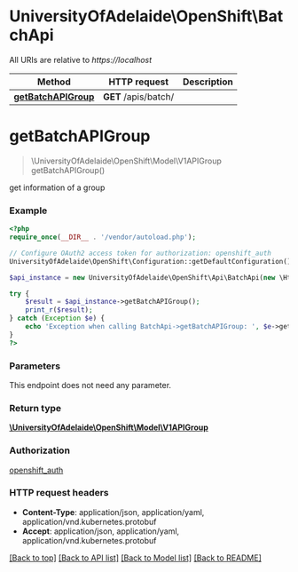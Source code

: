 # UniversityOfAdelaide\OpenShift\BatchApi

All URIs are relative to *https://localhost*

Method | HTTP request | Description
------------- | ------------- | -------------
[**getBatchAPIGroup**](BatchApi.md#getBatchAPIGroup) | **GET** /apis/batch/ | 


# **getBatchAPIGroup**
> \UniversityOfAdelaide\OpenShift\Model\V1APIGroup getBatchAPIGroup()



get information of a group

### Example
```php
<?php
require_once(__DIR__ . '/vendor/autoload.php');

// Configure OAuth2 access token for authorization: openshift_auth
UniversityOfAdelaide\OpenShift\Configuration::getDefaultConfiguration()->setAccessToken('YOUR_ACCESS_TOKEN');

$api_instance = new UniversityOfAdelaide\OpenShift\Api\BatchApi(new \Http\Adapter\Guzzle6\Client());

try {
    $result = $api_instance->getBatchAPIGroup();
    print_r($result);
} catch (Exception $e) {
    echo 'Exception when calling BatchApi->getBatchAPIGroup: ', $e->getMessage(), PHP_EOL;
}
?>
```

### Parameters
This endpoint does not need any parameter.

### Return type

[**\UniversityOfAdelaide\OpenShift\Model\V1APIGroup**](../Model/V1APIGroup.md)

### Authorization

[openshift_auth](../../README.md#openshift_auth)

### HTTP request headers

 - **Content-Type**: application/json, application/yaml, application/vnd.kubernetes.protobuf
 - **Accept**: application/json, application/yaml, application/vnd.kubernetes.protobuf

[[Back to top]](#) [[Back to API list]](../../README.md#documentation-for-api-endpoints) [[Back to Model list]](../../README.md#documentation-for-models) [[Back to README]](../../README.md)

